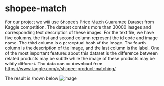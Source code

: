 # shopee-match

For our project we will use Shopee’s Price Match Guarantee Dataset from Kaggle competition. The dataset
contains more than 30000 images and corresponding text description of these images. For the text file, 
we have five columns, the first and second column represent the id code and image name. The
third column is a perceptual hash of the image. The fourth column is the description of the image, and the
last column is the label. One of the most important features about this dataset is the difference between
related products may be subtle while the image of these products may be wildly different. The data can be
download from https://www.kaggle.com/c/shopee-product-matching/

The result is shown below
![image](https://github.com/lims1914/shopee-match/assets/40879123/715c8da5-26fb-4014-9c59-b1647b19df7d)

